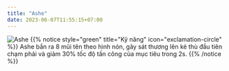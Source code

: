 ```yaml
---
title: "Ashe"
date: 2023-06-07T11:55:15+07:00
---
```

![Ashe](https://storage.googleapis.com/www.publish.nocodesites.co.uk/prod/2542/files/6d049e0daba9829b66b0ef2dd00690fef117c57e5314b8624b433bcf3d4977ee193de1324351fb629a76d940b20cbf408e4e8f926a2092b404093cc4f272a5fc.png)
{{% notice style="green" title="Kỹ năng" icon="exclamation-circle" %}}
Ashe bắn ra 8 mũi tên theo hình nón, gây sát thương lên kẻ thù đầu tiên chạm phải và giảm 30% tốc độ tấn công của mục tiêu trong 2s.
{{% /notice %}}